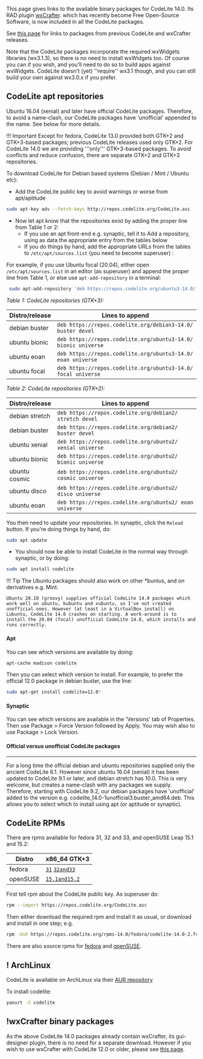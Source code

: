 
This page gives links to the available binary packages for CodeLite 14.0. Its RAD plugin  [wxCrafter](http://wxcrafter.codelite.org/). which has recently become Free Open-Source Software, is now included in all the CodeLite packages.

See [this page](../Repositories13) for links to packages from previous CodeLite and wxCrafter releases.

Note that the CodeLite packages incorporate the required wxWidgets libraries (wx3.1.3), so there is no need to install wxWidgets too. Of course you can if you wish, and you'll need to do so to build apps against wxWidgets.
CodeLite doesn't (yet) ''require'' wx3.1 though, and you can still build your own against wx3.0.x if you prefer.

CodeLite apt repositories
----

Ubuntu 16.04 (xenial) and later have official CodeLite packages. Therefore, to avoid a name-clash, our CodeLite packages have 'unofficial' appended to the name.  See below for more details.


!!! Important
    Except for fedora, CodeLite 13.0 provided both GTK+2 and GTK+3-based packages; previous CodeLite releases used only GTK+2. For CodeLite 14.0 we are providing '''only''' GTK+3-based packages.
    To avoid conflicts and reduce confusion, there are separate GTK+2 and GTK+3 repositories.


To download CodeLite for Debian based systems (Debian / Mint / Ubuntu etc):

  * Add the CodeLite public key to avoid warnings or worse from apt/aptitude

```bash
sudo apt-key adv --fetch-keys http://repos.codelite.org/CodeLite.asc
```

- Now let apt know that the repositories exist by adding the proper line from Table 1 or 2:
    - If you use an apt front-end e.g. synaptic, tell it to Add a repository, using as data the appropriate entry from the tables below
    - If you do things by hand, add the appropriate URLs from the tables to `/etc/apt/sources.list` (you need to become superuser) :

For example, if you use Ubuntu focal (20.04), either open `/etc/apt/sources.list` in an editor (as superuser) and append the proper line
from Table 1, or else use `apt-add-repository` in a terminal:

```bash
 sudo apt-add-repository 'deb https://repos.codelite.org/ubuntu3-14.0/ focal universe'
```

*Table 1: CodeLite repositories (GTK+3):* 

Distro/release 	| Lines to append
----------------|---------------------------
debian buster 	| `deb https://repos.codelite.org/debian3-14.0/ buster devel`
ubuntu bionic 	| `deb https://repos.codelite.org/ubuntu3-14.0/ bionic universe`
ubuntu eoan 	| `deb https://repos.codelite.org/ubuntu3-14.0/ eoan universe`
ubuntu focal 	| `deb https://repos.codelite.org/ubuntu3-14.0/ focal universe`

*Table 2: CodeLite repositories (GTK+2):* 

Distro/release 	| Lines to append
----------------|---------------------------
debian stretch 	| `deb https://repos.codelite.org/debian2/ stretch devel`
debian buster 	| `deb https://repos.codelite.org/debian2/ buster devel`
ubuntu xenial 	| `deb https://repos.codelite.org/ubuntu2/ xenial universe`
ubuntu bionic 	| `deb https://repos.codelite.org/ubuntu2/ bionic universe`
ubuntu cosmic 	| `deb https://repos.codelite.org/ubuntu2/ cosmic universe`
ubuntu disco 	| `deb https://repos.codelite.org/ubuntu2/ disco universe`
ubuntu eoan 	| `deb https://repos.codelite.org/ubuntu2/ eoan universe`


 You then need to update your repositories. In synaptic, click the `Reload` button. If you're doing things by hand, do: 

```bash
sudo apt update
```

* You should now be able to install CodeLite in the normal way through synaptic, or by doing:

```bash
sudo apt install codelite
```

!!! Tip
    The Ubuntu packages should also work on other *buntus, and on derivatives e.g. Mint.   
    
    Ubuntu 20.10 (groovy) supplies official CodeLite 14.0 packages which work well on ubuntu, kubuntu and xubuntu, so I've not created unofficial ones. However (at least in a VirtualBox install) on Lubuntu, CodeLite 14.0 crashes on starting. A work-around is to install the 20.04 (focal) unofficial CodeLite 14.0, which installs and runs correctly.

#### Apt

You can see which versions are available by doing: 

```bash
apt-cache madison codelite
```

Then you can select which version to install. For example, to prefer the official 12.0 package in debian buster, use the line: 

```bash
sudo apt-get install codelite=12.0*
```

#### Synaptic

You can see which versions are available in the 'Versions' tab of Properties. Then use Package > Force Version followed by Apply. 
You may wish also to use Package > Lock Version. 

#### Official versus unofficial CodeLite packages
---

For a long time the official debian and ubuntu repositories supplied only the ancient CodeLite 6.1. However since ubuntu 16.04 (xenial) it has been updated to CodeLite 9.1 or later, and debian stretch has 10.0. This is very welcome, but creates a name-clash with any packages we supply. Therefore, starting with CodeLite 9.2, our debian packages have 'unofficial' added to the version e.g. codelite_14.0-1unofficial3.buster_amd64.deb. This allows you to select which to install using apt (or aptitude or synaptic). 


CodeLite RPMs
---

There are rpms available for fedora 31, 32 and 33, and openSUSE Leap 15.1 and 15.2: 

Distro| x86_64 GTK+3
--------|----------------
fedora| [`31`][5]  	  [`32and33`][6]
openSUSE | [`15.1and15.2`][7]


First tell rpm about the CodeLite public key. As superuser do:
```bash
rpm --import https://repos.codelite.org/CodeLite.asc
```


Then either download the required rpm and install it as usual, or download and install in one step; e.g.
```bash
rpm -Uvh https://repos.codelite.org/rpms-14.0/fedora/codelite-14.0-2.fc32.x86_64.rpm
```

There are also source rpms for [fedora](https://repos.codelite.org/rpms-14.0/fedora/codelite-14.0-2.fc.src.rpm)  and [openSUSE](https://repos.codelite.org/rpms-14.0/suse/codelite-14.0-1.gtk3suse.src.rpm).

! ArchLinux
----

CodeLite is available on ArchLinux via their [AUR repository][4]

To install codelite:

```bash
yaourt -S codelite
```




!wxCrafter binary packages
----

As the above CodeLite 14.0 packages already contain wxCrafter, its gui-designer plugin, there is no need for a separate download. However if you wish to use wxCrafter with CodeLite 12.0 or older, please see [this page](../Repositories12).

[1]: https://downloads.codelite.org
[4]: https://aur.archlinux.org/packages/codelite/
[5]: https://repos.codelite.org/rpms-14.0/fedora/codelite-14.0-2.fc31.x86_64.rpm
[6]: https://repos.codelite.org/rpms-14.0/fedora/codelite-14.0-2.fc32.x86_64.rpm
[7]: https://repos.codelite.org/rpms-14.0/suse/gtk3/codelite-14.0-1.gtk3suse.x86_64.rpm
